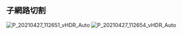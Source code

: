## 子網路切割
![P_20210427_112651_vHDR_Auto](https://user-images.githubusercontent.com/79491888/116180565-b53d2080-a74b-11eb-991f-7810e0593ea8.jpg)
![P_20210427_112654_vHDR_Auto](https://user-images.githubusercontent.com/79491888/116180581-bb330180-a74b-11eb-9244-9cc6c303d50e.jpg)

